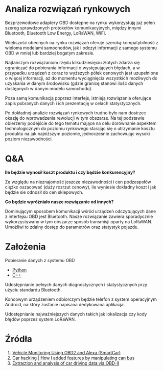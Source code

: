 # Analiza rozwiązań rynkowych

Bezprzewodowe adaptery OBD dostępne na rynku wykorzystują już pełen szereg sprawdzonych protokołów komunikacyjnych, między innymi Bluetooth, Bluetooth Low Energy, LoRaWAN, WiFi.

Większość obecnych na rynku rozwiązań oferuje szeroką kompatybilność z wieloma modelami samochodów, jak i odczyt informacji z samego systemu OBD w mniej lub bardziej bogatym zakresie.

Najtańszym rozwiązaniom rzędu kilkudziesięciu złotych zdarza się ograniczać do pobierania informacji o występujących błędach, a w przypadku urządzeń z coraz to wyższych półek cenowych jest uzupełnione o więcej informacji, aż do momentu wyciągnięcia wszystkich możliwych do uzyskania w danym środowisku (gdzie granicę stanowi ilość danych dostępnych w danym modelu samochodu).

Poza samą komunikacją poprzez interfejs, istnieją rozwiązania oferujące zapis pobranych danych i ich prezentację w celach statystycznych. 

Po dokładnej analizie rozwiązań rynkowych trudno było nam dostrzec okazję do wprowadzenia rewolucji w tym obszarze. Na tej podstawie obierzemy podejście do tego tematu mające na celu dorównanie aspektem technologicznym do poziomu rynkowego starając się o utrzymanie kosztu produktu na jak najniższym poziomie, jednocześnie zachowując wysoki poziom niezawodności.

# Q&A

**Ile będzie wynosił koszt produktu i czy będzie konkurencyjny?**

Ze względu na nieznajomość jeszcze niezawodności i cen podzespołów ciężko oszacować (duży rozrzut cenowy), ile wyniesie dokładny koszt i jak będzie sie odnosił do cen sklepowych. 

**Co będzie wyróżniało nasze rozwiązanie od innych?**

Dominującym sposobem komunikacji wśród urządzeń odczytujących dane z interfejsu OBD jest Bluetooth. Nasze rozwiązanie zawiera sporadycznie wykorzystywany w tym obszarze sposób transmisji oparty na LoRaWAN. Umożliwi to zdalny dostęp do parametrów oraz statystyk pojazdu. 

# Założenia

Pobieranie danych z systemu OBD
- [Python](https://github.com/brendan-w/python-OBD)
- [C++](https://github.com/stanleyhuangyc/ArduinoOBD)

Udostępnianie pełnych danych diagnostycznych i statystycznych przy użyciu standardu Bluetooth.

Końcowym urządzeniem odbiorczym będzie telefon z system operacyjnym Android, na który zostanie napisana dedykowana aplikacja.

Udostępnianie najważniejszych danych takich jak lokalizacja czy kody błędów poprzez system LoRaWAN.

# Źródła

1. [Vehicle Monitoring Using OBD2 and Alexa (SmartCar)](https://www.researchgate.net/publication/342732397_Vehicle_Monitoring_Using_OBD2_and_Alexa_SmartCar_Final_Year_Project_Report_for_the_Degree_of_Bachelor_in_Electronics_Engineering)
2. [Car hacking | How I added features by manipulating can bus](https://tbruno25.medium.com/car-hacking-how-i-added-features-by-manipulating-can-bus-and-how-you-can-too-b391fcea11f1)
3. [Extraction and analysis of car driving data via OBD-II](https://lcsi.umh.es/docs/pfcs/PFC_TFG_Bocanegra_Fernando.pdf)
